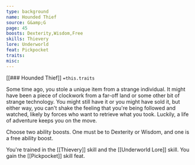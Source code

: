 ```yaml
---
type: background
name: Hounded Thief 
source: G&amp;G
page: 45
boosts: Dexterity,Wisdom,Free
skills: Thievery
lore: Underworld
feat: Pickpocket
traits: 
misc: 
---
```


[[### Hounded Thief]]
`=this.traits`


Some time ago, you stole a unique item from a strange individual. It might have been a piece of clockwork from a far-off land or some other bit of strange technology. You might still have it or you might have sold it, but either way, you can't shake the feeling that you're being followed and watched, likely by forces who want to retrieve what you took. Luckily, a life of adventure keeps you on the move.

Choose two ability boosts. One must be to Dexterity or Wisdom, and one is a free ability boost.

You're trained in the [[Thievery]] skill and the [[Underworld Lore]] skill. You gain the [[Pickpocket]] skill feat.

